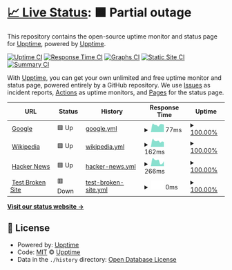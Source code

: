 # [📈 Live Status](https://uptime.nhan.tk): <!--live status--> **🟧 Partial outage**

This repository contains the open-source uptime monitor and status page for [Upptime](https://upptime.js.org), powered by [Upptime](https://github.com/upptime/upptime).

[![Uptime CI](https://github.com/hotrungnhan/uptime/workflows/Uptime%20CI/badge.svg)](https://github.com/hotrungnhan/uptime/actions?query=workflow%3A%22Uptime+CI%22)
[![Response Time CI](https://github.com/hotrungnhan/uptime/workflows/Response%20Time%20CI/badge.svg)](https://github.com/hotrungnhan/uptime/actions?query=workflow%3A%22Response+Time+CI%22)
[![Graphs CI](https://github.com/hotrungnhan/uptime/workflows/Graphs%20CI/badge.svg)](https://github.com/hotrungnhan/uptime/actions?query=workflow%3A%22Graphs+CI%22)
[![Static Site CI](https://github.com/hotrungnhan/uptime/workflows/Static%20Site%20CI/badge.svg)](https://github.com/hotrungnhan/uptime/actions?query=workflow%3A%22Static+Site+CI%22)
[![Summary CI](https://github.com/hotrungnhan/uptime/workflows/Summary%20CI/badge.svg)](https://github.com/hotrungnhan/uptime/actions?query=workflow%3A%22Summary+CI%22)

With [Upptime](https://upptime.js.org), you can get your own unlimited and free uptime monitor and status page, powered entirely by a GitHub repository. We use [Issues](https://github.com/upptime/upptime/issues) as incident reports, [Actions](https://github.com/hotrungnhan/uptime/actions) as uptime monitors, and [Pages](https://uptime.nhan.tk) for the status page.

<!--start: status pages-->
<!-- This summary is generated by Upptime (https://github.com/upptime/upptime) -->
<!-- Do not edit this manually, your changes will be overwritten -->
<!-- prettier-ignore -->
| URL | Status | History | Response Time | Uptime |
| --- | ------ | ------- | ------------- | ------ |
| <img alt="" src="https://icons.duckduckgo.com/ip3/www.google.com.ico" height="13"> [Google](https://www.google.com) | 🟩 Up | [google.yml](https://github.com/hotrungnhan/status/commits/HEAD/history/google.yml) | <details><summary><img alt="Response time graph" src="./graphs/google/response-time-week.png" height="20"> 77ms</summary><br><a href="https://uptime.nhan.tk/history/google"><img alt="Response time 91" src="https://img.shields.io/endpoint?url=https%3A%2F%2Fraw.githubusercontent.com%2Fhotrungnhan%2Fstatus%2FHEAD%2Fapi%2Fgoogle%2Fresponse-time.json"></a><br><a href="https://uptime.nhan.tk/history/google"><img alt="24-hour response time 78" src="https://img.shields.io/endpoint?url=https%3A%2F%2Fraw.githubusercontent.com%2Fhotrungnhan%2Fstatus%2FHEAD%2Fapi%2Fgoogle%2Fresponse-time-day.json"></a><br><a href="https://uptime.nhan.tk/history/google"><img alt="7-day response time 77" src="https://img.shields.io/endpoint?url=https%3A%2F%2Fraw.githubusercontent.com%2Fhotrungnhan%2Fstatus%2FHEAD%2Fapi%2Fgoogle%2Fresponse-time-week.json"></a><br><a href="https://uptime.nhan.tk/history/google"><img alt="30-day response time 91" src="https://img.shields.io/endpoint?url=https%3A%2F%2Fraw.githubusercontent.com%2Fhotrungnhan%2Fstatus%2FHEAD%2Fapi%2Fgoogle%2Fresponse-time-month.json"></a><br><a href="https://uptime.nhan.tk/history/google"><img alt="1-year response time 91" src="https://img.shields.io/endpoint?url=https%3A%2F%2Fraw.githubusercontent.com%2Fhotrungnhan%2Fstatus%2FHEAD%2Fapi%2Fgoogle%2Fresponse-time-year.json"></a></details> | <details><summary><a href="https://uptime.nhan.tk/history/google">100.00%</a></summary><a href="https://uptime.nhan.tk/history/google"><img alt="All-time uptime 100.00%" src="https://img.shields.io/endpoint?url=https%3A%2F%2Fraw.githubusercontent.com%2Fhotrungnhan%2Fstatus%2FHEAD%2Fapi%2Fgoogle%2Fuptime.json"></a><br><a href="https://uptime.nhan.tk/history/google"><img alt="24-hour uptime 100.00%" src="https://img.shields.io/endpoint?url=https%3A%2F%2Fraw.githubusercontent.com%2Fhotrungnhan%2Fstatus%2FHEAD%2Fapi%2Fgoogle%2Fuptime-day.json"></a><br><a href="https://uptime.nhan.tk/history/google"><img alt="7-day uptime 100.00%" src="https://img.shields.io/endpoint?url=https%3A%2F%2Fraw.githubusercontent.com%2Fhotrungnhan%2Fstatus%2FHEAD%2Fapi%2Fgoogle%2Fuptime-week.json"></a><br><a href="https://uptime.nhan.tk/history/google"><img alt="30-day uptime 100.00%" src="https://img.shields.io/endpoint?url=https%3A%2F%2Fraw.githubusercontent.com%2Fhotrungnhan%2Fstatus%2FHEAD%2Fapi%2Fgoogle%2Fuptime-month.json"></a><br><a href="https://uptime.nhan.tk/history/google"><img alt="1-year uptime 100.00%" src="https://img.shields.io/endpoint?url=https%3A%2F%2Fraw.githubusercontent.com%2Fhotrungnhan%2Fstatus%2FHEAD%2Fapi%2Fgoogle%2Fuptime-year.json"></a></details>
| <img alt="" src="https://icons.duckduckgo.com/ip3/en.wikipedia.org.ico" height="13"> [Wikipedia](https://en.wikipedia.org) | 🟩 Up | [wikipedia.yml](https://github.com/hotrungnhan/status/commits/HEAD/history/wikipedia.yml) | <details><summary><img alt="Response time graph" src="./graphs/wikipedia/response-time-week.png" height="20"> 162ms</summary><br><a href="https://uptime.nhan.tk/history/wikipedia"><img alt="Response time 186" src="https://img.shields.io/endpoint?url=https%3A%2F%2Fraw.githubusercontent.com%2Fhotrungnhan%2Fstatus%2FHEAD%2Fapi%2Fwikipedia%2Fresponse-time.json"></a><br><a href="https://uptime.nhan.tk/history/wikipedia"><img alt="24-hour response time 136" src="https://img.shields.io/endpoint?url=https%3A%2F%2Fraw.githubusercontent.com%2Fhotrungnhan%2Fstatus%2FHEAD%2Fapi%2Fwikipedia%2Fresponse-time-day.json"></a><br><a href="https://uptime.nhan.tk/history/wikipedia"><img alt="7-day response time 162" src="https://img.shields.io/endpoint?url=https%3A%2F%2Fraw.githubusercontent.com%2Fhotrungnhan%2Fstatus%2FHEAD%2Fapi%2Fwikipedia%2Fresponse-time-week.json"></a><br><a href="https://uptime.nhan.tk/history/wikipedia"><img alt="30-day response time 186" src="https://img.shields.io/endpoint?url=https%3A%2F%2Fraw.githubusercontent.com%2Fhotrungnhan%2Fstatus%2FHEAD%2Fapi%2Fwikipedia%2Fresponse-time-month.json"></a><br><a href="https://uptime.nhan.tk/history/wikipedia"><img alt="1-year response time 186" src="https://img.shields.io/endpoint?url=https%3A%2F%2Fraw.githubusercontent.com%2Fhotrungnhan%2Fstatus%2FHEAD%2Fapi%2Fwikipedia%2Fresponse-time-year.json"></a></details> | <details><summary><a href="https://uptime.nhan.tk/history/wikipedia">100.00%</a></summary><a href="https://uptime.nhan.tk/history/wikipedia"><img alt="All-time uptime 100.00%" src="https://img.shields.io/endpoint?url=https%3A%2F%2Fraw.githubusercontent.com%2Fhotrungnhan%2Fstatus%2FHEAD%2Fapi%2Fwikipedia%2Fuptime.json"></a><br><a href="https://uptime.nhan.tk/history/wikipedia"><img alt="24-hour uptime 100.00%" src="https://img.shields.io/endpoint?url=https%3A%2F%2Fraw.githubusercontent.com%2Fhotrungnhan%2Fstatus%2FHEAD%2Fapi%2Fwikipedia%2Fuptime-day.json"></a><br><a href="https://uptime.nhan.tk/history/wikipedia"><img alt="7-day uptime 100.00%" src="https://img.shields.io/endpoint?url=https%3A%2F%2Fraw.githubusercontent.com%2Fhotrungnhan%2Fstatus%2FHEAD%2Fapi%2Fwikipedia%2Fuptime-week.json"></a><br><a href="https://uptime.nhan.tk/history/wikipedia"><img alt="30-day uptime 100.00%" src="https://img.shields.io/endpoint?url=https%3A%2F%2Fraw.githubusercontent.com%2Fhotrungnhan%2Fstatus%2FHEAD%2Fapi%2Fwikipedia%2Fuptime-month.json"></a><br><a href="https://uptime.nhan.tk/history/wikipedia"><img alt="1-year uptime 100.00%" src="https://img.shields.io/endpoint?url=https%3A%2F%2Fraw.githubusercontent.com%2Fhotrungnhan%2Fstatus%2FHEAD%2Fapi%2Fwikipedia%2Fuptime-year.json"></a></details>
| <img alt="" src="https://icons.duckduckgo.com/ip3/news.ycombinator.com.ico" height="13"> [Hacker News](https://news.ycombinator.com) | 🟩 Up | [hacker-news.yml](https://github.com/hotrungnhan/status/commits/HEAD/history/hacker-news.yml) | <details><summary><img alt="Response time graph" src="./graphs/hacker-news/response-time-week.png" height="20"> 266ms</summary><br><a href="https://uptime.nhan.tk/history/hacker-news"><img alt="Response time 290" src="https://img.shields.io/endpoint?url=https%3A%2F%2Fraw.githubusercontent.com%2Fhotrungnhan%2Fstatus%2FHEAD%2Fapi%2Fhacker-news%2Fresponse-time.json"></a><br><a href="https://uptime.nhan.tk/history/hacker-news"><img alt="24-hour response time 248" src="https://img.shields.io/endpoint?url=https%3A%2F%2Fraw.githubusercontent.com%2Fhotrungnhan%2Fstatus%2FHEAD%2Fapi%2Fhacker-news%2Fresponse-time-day.json"></a><br><a href="https://uptime.nhan.tk/history/hacker-news"><img alt="7-day response time 266" src="https://img.shields.io/endpoint?url=https%3A%2F%2Fraw.githubusercontent.com%2Fhotrungnhan%2Fstatus%2FHEAD%2Fapi%2Fhacker-news%2Fresponse-time-week.json"></a><br><a href="https://uptime.nhan.tk/history/hacker-news"><img alt="30-day response time 290" src="https://img.shields.io/endpoint?url=https%3A%2F%2Fraw.githubusercontent.com%2Fhotrungnhan%2Fstatus%2FHEAD%2Fapi%2Fhacker-news%2Fresponse-time-month.json"></a><br><a href="https://uptime.nhan.tk/history/hacker-news"><img alt="1-year response time 290" src="https://img.shields.io/endpoint?url=https%3A%2F%2Fraw.githubusercontent.com%2Fhotrungnhan%2Fstatus%2FHEAD%2Fapi%2Fhacker-news%2Fresponse-time-year.json"></a></details> | <details><summary><a href="https://uptime.nhan.tk/history/hacker-news">100.00%</a></summary><a href="https://uptime.nhan.tk/history/hacker-news"><img alt="All-time uptime 100.00%" src="https://img.shields.io/endpoint?url=https%3A%2F%2Fraw.githubusercontent.com%2Fhotrungnhan%2Fstatus%2FHEAD%2Fapi%2Fhacker-news%2Fuptime.json"></a><br><a href="https://uptime.nhan.tk/history/hacker-news"><img alt="24-hour uptime 100.00%" src="https://img.shields.io/endpoint?url=https%3A%2F%2Fraw.githubusercontent.com%2Fhotrungnhan%2Fstatus%2FHEAD%2Fapi%2Fhacker-news%2Fuptime-day.json"></a><br><a href="https://uptime.nhan.tk/history/hacker-news"><img alt="7-day uptime 100.00%" src="https://img.shields.io/endpoint?url=https%3A%2F%2Fraw.githubusercontent.com%2Fhotrungnhan%2Fstatus%2FHEAD%2Fapi%2Fhacker-news%2Fuptime-week.json"></a><br><a href="https://uptime.nhan.tk/history/hacker-news"><img alt="30-day uptime 100.00%" src="https://img.shields.io/endpoint?url=https%3A%2F%2Fraw.githubusercontent.com%2Fhotrungnhan%2Fstatus%2FHEAD%2Fapi%2Fhacker-news%2Fuptime-month.json"></a><br><a href="https://uptime.nhan.tk/history/hacker-news"><img alt="1-year uptime 100.00%" src="https://img.shields.io/endpoint?url=https%3A%2F%2Fraw.githubusercontent.com%2Fhotrungnhan%2Fstatus%2FHEAD%2Fapi%2Fhacker-news%2Fuptime-year.json"></a></details>
| <img alt="" src="https://icons.duckduckgo.com/ip3/thissitedoesnotexist.koj.co.ico" height="13"> [Test Broken Site](https://thissitedoesnotexist.koj.co) | 🟥 Down | [test-broken-site.yml](https://github.com/hotrungnhan/status/commits/HEAD/history/test-broken-site.yml) | <details><summary><img alt="Response time graph" src="./graphs/test-broken-site/response-time-week.png" height="20"> 0ms</summary><br><a href="https://uptime.nhan.tk/history/test-broken-site"><img alt="Response time 0" src="https://img.shields.io/endpoint?url=https%3A%2F%2Fraw.githubusercontent.com%2Fhotrungnhan%2Fstatus%2FHEAD%2Fapi%2Ftest-broken-site%2Fresponse-time.json"></a><br><a href="https://uptime.nhan.tk/history/test-broken-site"><img alt="24-hour response time 0" src="https://img.shields.io/endpoint?url=https%3A%2F%2Fraw.githubusercontent.com%2Fhotrungnhan%2Fstatus%2FHEAD%2Fapi%2Ftest-broken-site%2Fresponse-time-day.json"></a><br><a href="https://uptime.nhan.tk/history/test-broken-site"><img alt="7-day response time 0" src="https://img.shields.io/endpoint?url=https%3A%2F%2Fraw.githubusercontent.com%2Fhotrungnhan%2Fstatus%2FHEAD%2Fapi%2Ftest-broken-site%2Fresponse-time-week.json"></a><br><a href="https://uptime.nhan.tk/history/test-broken-site"><img alt="30-day response time 0" src="https://img.shields.io/endpoint?url=https%3A%2F%2Fraw.githubusercontent.com%2Fhotrungnhan%2Fstatus%2FHEAD%2Fapi%2Ftest-broken-site%2Fresponse-time-month.json"></a><br><a href="https://uptime.nhan.tk/history/test-broken-site"><img alt="1-year response time 0" src="https://img.shields.io/endpoint?url=https%3A%2F%2Fraw.githubusercontent.com%2Fhotrungnhan%2Fstatus%2FHEAD%2Fapi%2Ftest-broken-site%2Fresponse-time-year.json"></a></details> | <details><summary><a href="https://uptime.nhan.tk/history/test-broken-site">100.00%</a></summary><a href="https://uptime.nhan.tk/history/test-broken-site"><img alt="All-time uptime 100.00%" src="https://img.shields.io/endpoint?url=https%3A%2F%2Fraw.githubusercontent.com%2Fhotrungnhan%2Fstatus%2FHEAD%2Fapi%2Ftest-broken-site%2Fuptime.json"></a><br><a href="https://uptime.nhan.tk/history/test-broken-site"><img alt="24-hour uptime 100.00%" src="https://img.shields.io/endpoint?url=https%3A%2F%2Fraw.githubusercontent.com%2Fhotrungnhan%2Fstatus%2FHEAD%2Fapi%2Ftest-broken-site%2Fuptime-day.json"></a><br><a href="https://uptime.nhan.tk/history/test-broken-site"><img alt="7-day uptime 100.00%" src="https://img.shields.io/endpoint?url=https%3A%2F%2Fraw.githubusercontent.com%2Fhotrungnhan%2Fstatus%2FHEAD%2Fapi%2Ftest-broken-site%2Fuptime-week.json"></a><br><a href="https://uptime.nhan.tk/history/test-broken-site"><img alt="30-day uptime 100.00%" src="https://img.shields.io/endpoint?url=https%3A%2F%2Fraw.githubusercontent.com%2Fhotrungnhan%2Fstatus%2FHEAD%2Fapi%2Ftest-broken-site%2Fuptime-month.json"></a><br><a href="https://uptime.nhan.tk/history/test-broken-site"><img alt="1-year uptime 100.00%" src="https://img.shields.io/endpoint?url=https%3A%2F%2Fraw.githubusercontent.com%2Fhotrungnhan%2Fstatus%2FHEAD%2Fapi%2Ftest-broken-site%2Fuptime-year.json"></a></details>

<!--end: status pages-->

[**Visit our status website →**](https://uptime.nhan.tk)

## 📄 License

- Powered by: [Upptime](https://github.com/upptime/upptime)
- Code: [MIT](./LICENSE) © [Upptime](https://upptime.js.org)
- Data in the `./history` directory: [Open Database License](https://opendatacommons.org/licenses/odbl/1-0/)
